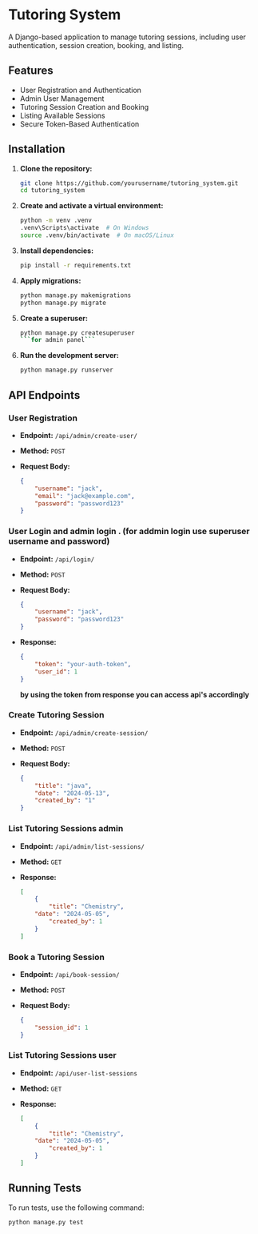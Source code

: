 # Tutoring System

A Django-based application to manage tutoring sessions, including user authentication, session creation, booking, and listing.

## Features

- User Registration and Authentication
- Admin User Management
- Tutoring Session Creation and Booking
- Listing Available Sessions
- Secure Token-Based Authentication

## Installation

1. **Clone the repository:**

    ```sh
    git clone https://github.com/yourusername/tutoring_system.git
    cd tutoring_system
    ```

2. **Create and activate a virtual environment:**

    ```sh
    python -m venv .venv
    .venv\Scripts\activate  # On Windows
    source .venv/bin/activate  # On macOS/Linux
    ```

3. **Install dependencies:**

    ```sh
    pip install -r requirements.txt
    ```

4. **Apply migrations:**

    ```sh
    python manage.py makemigrations
    python manage.py migrate
    ```

5. **Create a superuser:**

    ```sh
    python manage.py createsuperuser 
    ```for admin panel```
    ```

6. **Run the development server:**

    ```sh
    python manage.py runserver
    ```

## API Endpoints

### User Registration

- **Endpoint:** `/api/admin/create-user/`
- **Method:** `POST`
- **Request Body:**

    ```json
    {
        "username": "jack",
        "email": "jack@example.com",
        "password": "password123"
    }
    ```

### User Login and admin login . (for addmin login use superuser username and password) 

- **Endpoint:** `/api/login/`
- **Method:** `POST`
- **Request Body:**

    ```json
    {
        "username": "jack",
        "password": "password123"
    }
    ```

- **Response:**

    ```json
    {
        "token": "your-auth-token",
        "user_id": 1
    }
    ```
	**by using the token from response you can access api's accordingly** 	

### Create Tutoring Session

- **Endpoint:** `/api/admin/create-session/`
- **Method:** `POST`
- **Request Body:**

    ```json
    {
    	"title": "java",
    	"date": "2024-05-13",
    	"created_by": "1"
    }
    ```

### List Tutoring Sessions admin

- **Endpoint:** `/api/admin/list-sessions/`
- **Method:** `GET`
- **Response:**

    ```json
    [
        {
    	    "title": "Chemistry",
   	    "date": "2024-05-05",
    	    "created_by": 1
        }
    ]
    ```

### Book a Tutoring Session

- **Endpoint:** `/api/book-session/`
- **Method:** `POST`
- **Request Body:**

    ```json
    {
        "session_id": 1
    }
    ```

### List Tutoring Sessions user

- **Endpoint:** `/api/user-list-sessions`
- **Method:** `GET`
- **Response:**

    ```json
    [
        {
    	    "title": "Chemistry",
   	    "date": "2024-05-05",
    	    "created_by": 1
        }
    ]
    ```

## Running Tests

To run tests, use the following command:

```sh
python manage.py test
